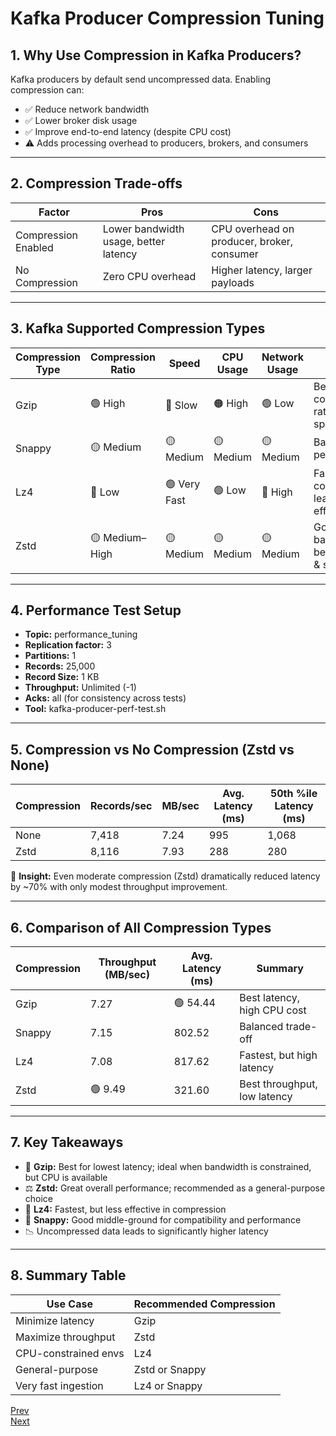 # Kafka Producer Compression Tuning

## 1. Why Use Compression in Kafka Producers?
Kafka producers by default send uncompressed data. Enabling compression can:

- ✅ Reduce network bandwidth
- ✅ Lower broker disk usage
- ✅ Improve end-to-end latency (despite CPU cost)
- ⚠️ Adds processing overhead to producers, brokers, and consumers

---

## 2. Compression Trade-offs

| Factor              | Pros                                 | Cons                                 |
|---------------------|--------------------------------------|--------------------------------------|
| Compression Enabled | Lower bandwidth usage, better latency | CPU overhead on producer, broker, consumer |
| No Compression      | Zero CPU overhead                     | Higher latency, larger payloads       |

---

## 3. Kafka Supported Compression Types

| Compression Type | Compression Ratio | Speed         | CPU Usage | Network Usage | Notes                                         |
|------------------|------------------|--------------|-----------|--------------|-----------------------------------------------|
| Gzip             | 🟢 High          | 🔴 Slow      | 🟠 High   | 🟢 Low       | Best compression ratio, slowest speed         |
| Snappy           | 🟡 Medium        | 🟡 Medium    | 🟡 Medium | 🟡 Medium    | Balanced performance                         |
| Lz4              | 🔴 Low           | 🟢 Very Fast | 🟢 Low    | 🔴 High      | Fastest compression, least efficient          |
| Zstd             | 🟡 Medium–High   | 🟡 Medium    | 🟡 Medium | 🟡 Medium    | Good balance between size & speed             |

---

## 4. Performance Test Setup
- **Topic:** performance_tuning
- **Replication factor:** 3
- **Partitions:** 1
- **Records:** 25,000
- **Record Size:** 1 KB
- **Throughput:** Unlimited (-1)
- **Acks:** all (for consistency across tests)
- **Tool:** kafka-producer-perf-test.sh

---

## 5. Compression vs No Compression (Zstd vs None)

| Compression | Records/sec | MB/sec | Avg. Latency (ms) | 50th %ile Latency (ms) |
|-------------|-------------|--------|-------------------|------------------------|
| None        | 7,418       | 7.24   | 995               | 1,068                  |
| Zstd        | 8,116       | 7.93   | 288               | 280                    |

🧠 **Insight:** Even moderate compression (Zstd) dramatically reduced latency by ~70% with only modest throughput improvement.

---

## 6. Comparison of All Compression Types

| Compression | Throughput (MB/sec) | Avg. Latency (ms) | Summary                                 |
|-------------|---------------------|-------------------|-----------------------------------------|
| Gzip        | 7.27                | 🟢 54.44          | Best latency, high CPU cost              |
| Snappy      | 7.15                | 802.52            | Balanced trade-off                       |
| Lz4         | 7.08                | 817.62            | Fastest, but high latency                |
| Zstd        | 🟢 9.49             | 321.60            | Best throughput, low latency             |

---

## 7. Key Takeaways
- 🔁 **Gzip:** Best for lowest latency; ideal when bandwidth is constrained, but CPU is available
- ⚖️ **Zstd:** Great overall performance; recommended as a general-purpose choice
- 🚀 **Lz4:** Fastest, but less effective in compression
- 🧩 **Snappy:** Good middle-ground for compatibility and performance
- 📉 Uncompressed data leads to significantly higher latency

---

## 8. Summary Table

| Use Case                  | Recommended Compression |
|---------------------------|------------------------|
| Minimize latency          | Gzip                   |
| Maximize throughput       | Zstd                   |
| CPU-constrained envs      | Lz4                    |
| General-purpose           | Zstd or Snappy         |
| Very fast ingestion       | Lz4 or Snappy          |

[Prev](10.EffectOfAcksOnProducer.md)<br>
[Next]()

